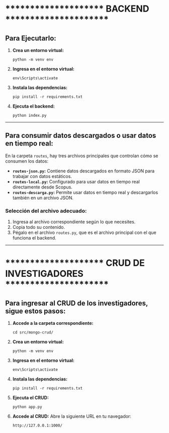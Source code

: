 # ******************** BACKEND *********************

## Para Ejecutarlo:
1. **Crea un entorno virtual:**
   ```
   python -m venv env
   ```

2. **Ingresa en el entorno virtual:**
   ```
   env\Scripts\activate
   ```

3. **Instala las dependencias:**
   ```
   pip install -r requirements.txt
   ```

4. **Ejecuta el backend:**
   ```
   python index.py
   ```

---

## Para consumir datos descargados o usar datos en tiempo real:
En la carpeta `routes`, hay tres archivos principales que controlan cómo se consumen los datos:

- **`routes-json.py`:** Contiene datos descargados en formato JSON para trabajar con datos estáticos.
- **`routes-local.py`:** Configurado para usar datos en tiempo real directamente desde Scopus.
- **`routes-descarga.py`:** Permite usar datos en tiempo real y descargarlos también en un archivo JSON.

### Selección del archivo adecuado:
1. Ingresa al archivo correspondiente según lo que necesites.
2. Copia todo su contenido.
3. Pégalo en el archivo `routes.py`, que es el archivo principal con el que funciona el backend.

---

# ******************** CRUD DE INVESTIGADORES *********************

## Para ingresar al CRUD de los investigadores, sigue estos pasos:
1. **Accede a la carpeta correspondiente:**
   ```
   cd src/mongo-crud/
   ```

2. **Crea un entorno virtual:**
   ```
   python -m venv env
   ```

3. **Ingresa en el entorno virtual:**
   ```
   env\Scripts\activate
   ```

4. **Instala las dependencias:**
   ```
   pip install -r requirements.txt
   ```

5. **Ejecuta el CRUD:**
   ```
   python app.py
   ```

6. **Accede al CRUD:**
   Abre la siguiente URL en tu navegador:
   ```
   http://127.0.0.1:1000/